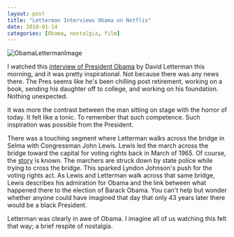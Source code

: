```yaml
---
layout: post
title: "Letterman Interviews Obama on Netflix"
date: 2018-01-14
categories: [Obama, nostalgia, film]
---
```

![ObamaLettermanImage](https://media.newyorker.com/photos/5a57eb9fbddaac53218663da/master/w_727,c_limit/Crouch-David-Letterman-Netflix.jpg)

I watched this [interview of President Obama][1] by David Letterman this morning, and it was pretty inspirational. Not because there was any news there. The Pres seems like he's been chilling post retirement, working on a book, sending his daughter off to college, and working on his foundation. Nothing unexpected.

It was more the contrast between the man sitting on stage with the  horror of today. It felt like a tonic. To remember that such competence. Such inspiration was possible from the President.

There was a touching segment where Letterman walks across the bridge in Selma with Congressman John Lewis. Lewis led the march across the bridge toward the capital for voting rights back in March of 1965. Of course, the [story][2] is known. The marchers are struck down by state police while trying to cross the bridge. This sparked Lyndon Johnson's push for the voting rights act. As Lewis and Letterman walk across that same bridge, Lewis describes his admiration for Obama and the link between what happened there to the election of Barack Obama. You can't help but wonder whether anyone could have imagined that day that only 43 years later there would be a black President.

Letterman was clearly in awe of Obama. I imagine all of us watching this felt that way; a brief respite of nostalgia.

[1]: https://www.theverge.com/2018/1/12/16886140/my-next-guest-needs-no-introduction-with-david-letterman-review-barack-obama-netflix
[2]: https://www.theverge.com/2018/1/12/16886140/my-next-guest-needs-no-introduction-with-david-letterman-review-barack-obama-netflix
